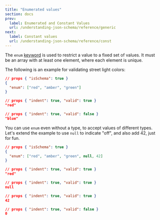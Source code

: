 ```yaml
---
title: "Enumerated values"
section: docs
prev: 
  label: Enumerated and Constant Values
  url: /understanding-json-schema/reference/generic
next: 
  label: Constant values
  url: /understanding-json-schema/reference/const
---
```


The `enum` [keyword](../../learn/glossary#keyword) is used to restrict a value to a fixed set of values.
It must be an array with at least one element, where each element is
unique.

The following is an example for validating street light colors:

```json
// props { "isSchema": true }
{
  "enum": ["red", "amber", "green"]
}
```
```json
// props { "indent": true, "valid": true }
"red"
```
```json
// props { "indent": true, "valid": false }
"blue"
```

You can use `enum` even without a type, to accept values of different
types. Let\'s extend the example to use `null` to indicate \"off\", and
also add 42, just for fun.

```json
// props { "isSchema": true }
{
  "enum": ["red", "amber", "green", null, 42]
}
```
```json
// props { "indent": true, "valid": true }
"red"
```
```json
// props { "indent": true, "valid": true }
null
```
```json
// props { "indent": true, "valid": true }
42
```
```json
// props { "indent": true, "valid": false }
0
```
